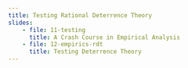 ```yaml
---
title: Testing Rational Deterrence Theory
slides:
    - file: 11-testing
      title: A Crash Course in Empirical Analysis
    - file: 12-empirics-rdt
      title: Testing Deterrence Theory
---
```

